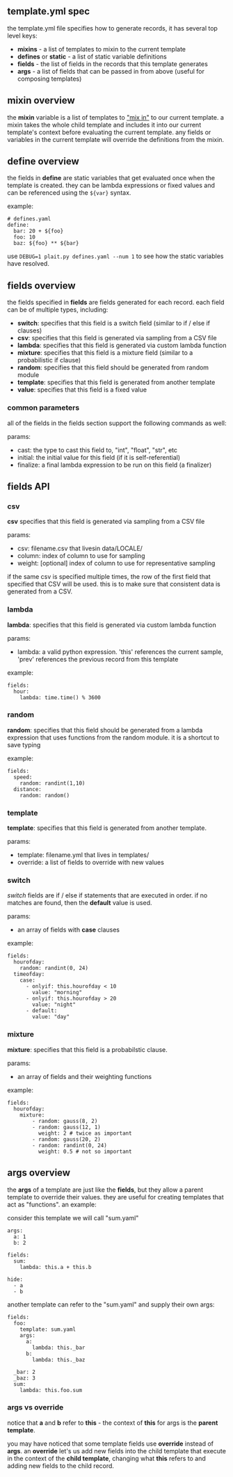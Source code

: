 ## template.yml spec

the template.yml file specifies how to generate records, it has several top level keys:

* **mixins** - a list of templates to mixin to the current template
* **defines** or **static** - a list of static variable definitions
* **fields** - the list of fields in the records that this template generates
* **args** - a list of fields that can be passed in from above (useful for composing templates)

## mixin overview

the **mixin** variable is a list of templates to ["mix
in"](https://en.wikipedia.org/wiki/Mixin) to our current template.  a mixin
takes the whole child template and includes it into our current template's
context before evaluating the current template.  any fields or variables in the
current template will override the definitions from the mixin.

## define overview

the fields in **define** are static variables that get evaluated once when the
template is created. they can be lambda expressions or fixed values and can
be referenced using the `${var}` syntax.

example:

    # defines.yaml
    define:
      bar: 20 + ${foo}
      foo: 10
      baz: ${foo} ** ${bar}

use `DEBUG=1 plait.py defines.yaml --num 1` to see how the static variables
have resolved.

## fields overview


the fields specified in **fields** are fields generated for each record.  each
field can be of multiple types, including:

* **switch**: specifies that this field is a switch field (similar to if / else if clauses)
* **csv**: specifies that this field is generated via sampling from a CSV file
* **lambda**: specifies that this field is generated via custom lambda function
* **mixture**: specifies that this field is a mixture field (similar to a probabilistic if clause)
* **random**: specifies that this field should be generated from random module
* **template**: specifies that this field is generated from another template
* **value**: specifies that this field is a fixed value

### common parameters

all of the fields in the fields section support the following commands as well:

params:

  * cast: the type to cast this field to, "int", "float", "str", etc
  * initial: the initial value for this field (if it is self-referential)
  * finalize: a final lambda expression to be run on this field (a finalizer)

##  fields API

### csv

**csv** specifies that this field is generated via sampling from a CSV file

params:

  * csv: filename.csv that livesin data/LOCALE/
  * column: index of column to use for sampling
  * weight: \[optional\] index of column to use for representative sampling

if the same csv is specified multiple times, the row of the first field that
specified that CSV will be used. this is to make sure that consistent data is
generated from a CSV.

### lambda

**lambda**: specifies that this field is generated via custom lambda function

params:

  * lambda: a valid python expression. 'this' references the current sample, 'prev' references the previous record from this template

example:

    fields:
      hour:
        lambda: time.time() % 3600

### random

**random**: specifies that this field should be generated from a lambda expression
that uses functions from the random module. it is a shortcut to save typing

example:

    fields:
      speed:
        random: randint(1,10)
      distance:
        random: random()

### template

**template**: specifies that this field is generated from another template.

params:

  * template: filename.yml that lives in templates/
  * override: a list of fields to override with new values


### switch

*switch* fields are if / else if statements that are executed in order. if no matches
are found, then the **default** value is used.

params:

  * an array of fields with **case** clauses

example:

    fields:
      hourofday:
        random: randint(0, 24)
      timeofday:
        case:
          - onlyif: this.hourofday < 10
            value: "morning"
          - onlyif: this.hourofday > 20
            value: "night"
          - default:
            value: "day"


### mixture

**mixture**: specifies that this field is a probabilstic clause.

params:

  * an array of fields and their weighting functions

example:

    fields:
      hourofday:
        mixture:
            - random: gauss(8, 2)
            - random: gauss(12, 1)
              weight: 2 # twice as important
            - random: gauss(20, 2)
            - random: randint(0, 24)
              weight: 0.5 # not so important


## args overview

the **args** of a template are just like the **fields**, but they allow a parent
template to override their values. they are useful for creating templates
that act as "functions". an example:

consider this template we will call "sum.yaml"

    args:
      a: 1
      b: 2

    fields:
      sum:
        lambda: this.a + this.b

    hide:
      - a
      - b


another template can refer to the "sum.yaml" and supply their own args:

    fields:
      foo:
        template: sum.yaml
        args:
          a:
            lambda: this._bar
          b:
            lambda: this._baz

      _bar: 2
      _baz: 3
      sum:
        lambda: this.foo.sum


### args vs override

notice that **a** and **b** refer to **this** - the context of **this** for
args is the **parent template**.

you may have noticed that some template fields use **override** instead of
**args**.  an **override** let's us add new fields into the child template that
execute in the context of the **child template**, changing what **this** refers
to and adding new fields to the child record.
